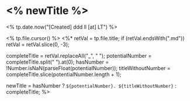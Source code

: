 # <% newTitle %>
<% tp.date.now("[Created] ddd ll [at] LT") %>

<% tp.file.cursor() %>
<%*
retVal = tp.file.title;
if (retVal.endsWith(".md")) retVal = retVal.slice(0, -3);

completeTitle = retVal.replaceAll("_", " ");
potentialNumber = completeTitle.split(" ").at(0);
hasNumber = !Number.isNaN(parseFloat(potentialNumber));
titleWithoutNumber = completeTitle.slice(potentialNumber.length + 1);

newTitle = hasNumber
  ? `${potentialNumber}. ${titleWithoutNumber}`
  : completeTitle;
%>